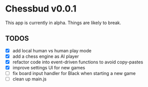 # Chessbud v0.0.1
This app is currently in alpha. Things are likely to break.

## TODOS
- [x] add local human vs human play mode
- [x] add a chess engine as AI player
- [x] refactor code into event-driven functions to avoid copy-pastes
- [x] improve settings UI for new games
- [ ] fix board input handler for Black when starting a new game
- [ ] clean up main.js